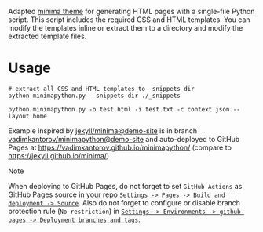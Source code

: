 Adapted [minima theme](https://github.com/jekyll/minima) for generating HTML pages with a single-file Python script. This script includes the required CSS and HTML templates. You can modify the templates inline or extract them to a directory and modify the extracted template files.

# Usage
```shell
# extract all CSS and HTML templates to _snippets dir
python minimapython.py --snippets-dir ./_snippets

python minimapython.py -o test.html -i test.txt -c context.json --layout home
```

Example inspired by [jekyll/minima@demo-site](https://github.com/jekyll/minima/tree/demo-site) is in branch [vadimkantorov/minimapython@demo-site](../../tree/demo-site) and auto-deployed to GitHub Pages at https://vadimkantorov.github.io/minimapython/ (compare to https://jekyll.github.io/minima/)

> [!NOTE]
> When deploying to GitHub Pages, do not forget to set `GitHub Actions` as GitHub Pages source in your repo [`Settings -> Pages -> Build and deployment -> Source`](https://github.com/vadimkantorov/minimapython/settings/pages). Also do not forget to configure or disable branch protection rule (`No restriction`) in [`Settings -> Environments -> github-pages -> Deployment branches and tags`](https://github.com/vadimkantorov/minimapython/settings/environments/).
